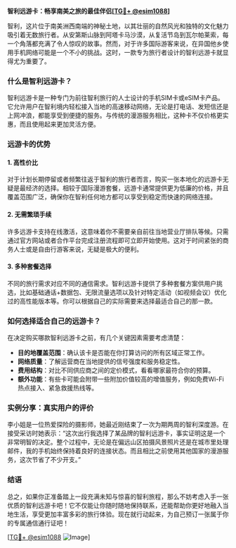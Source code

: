 **智利远游卡：畅享南美之旅的最佳伴侣[[TG💪+ @esim1088](https://t.me/s/esim1088)]**

智利，这片位于南美洲西南端的神秘土地，以其壮丽的自然风光和独特的文化魅力吸引着无数旅行者。从安第斯山脉到阿塔卡马沙漠，从复活节岛到瓦尔帕莱索，每一个角落都充满了令人惊叹的故事。然而，对于许多国际游客来说，在异国他乡使用手机网络可能是一个不小的挑战。这时，一款专为旅行者设计的智利远游卡就显得尤为重要了。

### 什么是智利远游卡？

智利远游卡是一种专门为前往智利旅行的人士设计的手机SIM卡或eSIM卡产品。它允许用户在智利境内轻松接入当地的高速移动网络，无论是打电话、发短信还是上网冲浪，都能享受到便捷的服务。与传统的漫游服务相比，这种卡不仅价格更实惠，而且使用起来更加灵活方便。

### 远游卡的优势

#### 1. **高性价比**
   对于计划长期停留或者频繁往返于智利的旅行者而言，购买一张本地化的远游卡无疑是最经济的选择。相较于国际漫游套餐，远游卡通常提供更为低廉的价格，并且覆盖范围广泛，确保你在智利任何地方都可以享受到稳定而快速的网络连接。

#### 2. **无需繁琐手续**
   许多远游卡支持在线激活，这意味着你不需要亲自前往当地营业厅排队等候。只需通过官方网站或者合作平台完成注册流程即可立即开始使用。这对于时间紧张的商务人士或是自由行游客来说，无疑是极大的便利。

#### 3. **多种套餐选择**
   不同的旅行需求对应不同的通信需求。智利远游卡提供了多种套餐方案供用户挑选，比如基础通话+数据包、无限流量选项以及针对特定活动（如视频会议）优化过的高性能版本等。你可以根据自己的实际需要来选择最适合自己的那一款。

### 如何选择适合自己的远游卡？

在决定购买哪款智利远游卡之前，有几个关键因素需要考虑清楚：

- **目的地覆盖范围**：确认该卡是否能在你打算访问的所有区域正常工作。
- **网络质量**：了解运营商在当地提供的信号强度和服务稳定性。
- **费用结构**：对比不同供应商之间的定价模式，看看哪家最符合你的预算。
- **额外功能**：有些卡可能会附带一些附加价值较高的增值服务，例如免费Wi-Fi热点接入、紧急救援热线等。

### 实例分享：真实用户的评价

李小姐是一位热爱探险的摄影师，她最近刚结束了一次为期两周的智利深度游。在接受采访时她表示：“这次出行我选择了某品牌的智利远游卡，事实证明这是一个非常明智的决定。整个过程中，无论是在偏远山区拍摄风景照片还是在城市里处理邮件，我的手机始终保持着良好的连接状态。而且相比之前使用其他国家的漫游服务，这次节省了不少开支。”

### 结语

总之，如果你正准备踏上一段充满未知与惊喜的智利旅程，那么不妨考虑入手一张优质的智利远游卡吧！它不仅能让你随时随地保持联系，还能帮助你更好地融入当地生活，享受更加丰富多彩的旅行体验。现在就行动起来，为自己预订一张属于你的专属通信通行证吧！

[[TG💪+ @esim1088](https://t.me/s/esim1088) ![Image](https://i.postimg.cc/4NQfJmqS/Snipaste-2025-05-13-00-14-12.png)]
